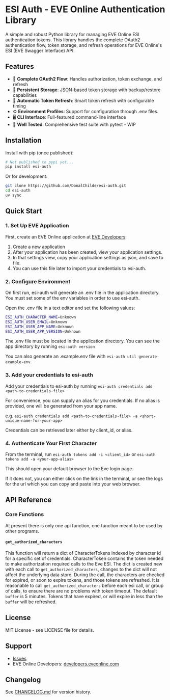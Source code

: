 # ESI Auth - EVE Online Authentication Library

A simple and robust Python library for managing EVE Online ESI authentication tokens. This library handles the complete OAuth2 authentication flow, token storage, and refresh operations for EVE Online's ESI (EVE Swagger Interface) API.

## Features

- 🔐 **Complete OAuth2 Flow**: Handles authorization, token exchange, and refresh
- 💾 **Persistent Storage**: JSON-based token storage with backup/restore capabilities
- 🔄 **Automatic Token Refresh**: Smart token refresh with configurable timing
- ⚙️ **Environment Profiles**: Support for configuration through .env files.
- 🖥️ **CLI Interface**: Full-featured command-line interface
- 🧪 **Well Tested**: Comprehensive test suite with pytest - WIP

## Installation

Install with pip (once published):

```bash
# Not published to pypi yet...
pip install esi-auth
```

Or for development:

```bash
git clone https://github.com/DonalChilde/esi-auth.git
cd esi-auth
uv sync
```

## Quick Start

### 1. Set Up EVE Application

First, create an EVE Online application at [EVE Developers](https://developers.eveonline.com/):

1. Create a new application
2. After your application has been created, view your application settings.
3. In that settings view, copy your application settings as json, and save to file.
4. You can use this file later to import your credentials to esi-auth.

### 2. Configure Environment

On first run, esi-auth will generate an .env file in the application directory.
You must set some of the env variables in order to use esi-auth.

Open the .env file in a text editor and set the following values:

```bash
ESI_AUTH_CHARACTER_NAME=Unknown
ESI_AUTH_USER_EMAIL=Unknown
ESI_AUTH_USER_APP_NAME=Unknown
ESI_AUTH_USER_APP_VERSION=Unknown

```

The .env file must be located in the application directory.
You can see the app directory by running `esi-auth version`

You can also generate an .example.env file with `esi-auth util generate-example-env`.

### 3. Add your credentials to esi-auth

Add your credentials to esi-auth by running `esi-auth credentials add <path-to-credentials-file>`

For convenience, you can supply an alias for you credentials. If no alias is provided, one will be generated from your app name.

e.g. `esi-auth credentials add <path-to-credentials-file> -a <short-unique-name-for-your-app>`

Credentials can be retrieved later either by client_id, or alias.

### 4. Authenticate Your First Character

From the terminal, run `esi-auth tokens add -i <client_id>` or `esi-auth tokens add -a <your-app-alias>`

This should open your default browser to the Eve login page.

If it does not, you can either click on the link in the terminal, or see the logs for the url which you can copy and paste into your web browser.

## API Reference

### Core Functions

At present there is only one api function, one function meant to be used by other programs.

#### `get_authorized_characters`

This function will return a dict of CharacterTokens indexed by character id for a specific set of credentials. CharacterToken contains the token needed to make authorization required calls to the Eve ESI.
The dict is created new with each call to `get_authorized_characters`, changes to the dict will not affect the underlying data store.
During the call, the characters are checked for expired, or soon to expire tokens, and those tokens are refreshed.
It is reasonable to call `get_authorized_characters` before each esi call, or group of calls, to ensure there are no problems with token timeout.
The default `buffer` is 5 minutes. Tokens that have expired, or will expire in less than the `buffer` will be refreshed.

## License

MIT License - see LICENSE file for details.

## Support

- [Issues](https://github.com/DonalChilde/esi-auth/issues)
- EVE Online Developers: [developers.eveonline.com](https://developers.eveonline.com/)

## Changelog

See [CHANGELOG.md](CHANGELOG.md) for version history.
